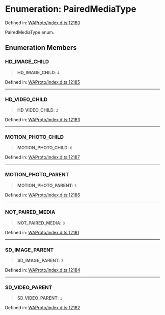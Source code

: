# Enumeration: PairedMediaType

Defined in: [WAProto/index.d.ts:12180](https://github.com/Fokusdotid/bail/blob/c270ba4454f95d50cec87a9d90b03360fac7058e/WAProto/index.d.ts#L12180)

PairedMediaType enum.

## Enumeration Members

### HD\_IMAGE\_CHILD

> **HD\_IMAGE\_CHILD**: `4`

Defined in: [WAProto/index.d.ts:12185](https://github.com/Fokusdotid/bail/blob/c270ba4454f95d50cec87a9d90b03360fac7058e/WAProto/index.d.ts#L12185)

***

### HD\_VIDEO\_CHILD

> **HD\_VIDEO\_CHILD**: `2`

Defined in: [WAProto/index.d.ts:12183](https://github.com/Fokusdotid/bail/blob/c270ba4454f95d50cec87a9d90b03360fac7058e/WAProto/index.d.ts#L12183)

***

### MOTION\_PHOTO\_CHILD

> **MOTION\_PHOTO\_CHILD**: `6`

Defined in: [WAProto/index.d.ts:12187](https://github.com/Fokusdotid/bail/blob/c270ba4454f95d50cec87a9d90b03360fac7058e/WAProto/index.d.ts#L12187)

***

### MOTION\_PHOTO\_PARENT

> **MOTION\_PHOTO\_PARENT**: `5`

Defined in: [WAProto/index.d.ts:12186](https://github.com/Fokusdotid/bail/blob/c270ba4454f95d50cec87a9d90b03360fac7058e/WAProto/index.d.ts#L12186)

***

### NOT\_PAIRED\_MEDIA

> **NOT\_PAIRED\_MEDIA**: `0`

Defined in: [WAProto/index.d.ts:12181](https://github.com/Fokusdotid/bail/blob/c270ba4454f95d50cec87a9d90b03360fac7058e/WAProto/index.d.ts#L12181)

***

### SD\_IMAGE\_PARENT

> **SD\_IMAGE\_PARENT**: `3`

Defined in: [WAProto/index.d.ts:12184](https://github.com/Fokusdotid/bail/blob/c270ba4454f95d50cec87a9d90b03360fac7058e/WAProto/index.d.ts#L12184)

***

### SD\_VIDEO\_PARENT

> **SD\_VIDEO\_PARENT**: `1`

Defined in: [WAProto/index.d.ts:12182](https://github.com/Fokusdotid/bail/blob/c270ba4454f95d50cec87a9d90b03360fac7058e/WAProto/index.d.ts#L12182)
